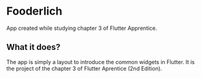 # Fooderlich

App created while studying chapter 3 of Flutter Apprentice.

## What it does?

The app is simply a layout to introduce the common widgets in Flutter. It is the project of the chapter 3 of Flutter Aprentice (2nd Edition).
